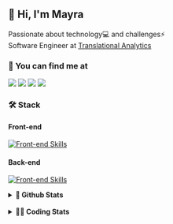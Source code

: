 ## 👋 Hi, I'm Mayra

Passionate about technology💻 and challenges⚡  
Software Engineer at [Translational Analytics](https://www.trans-stat.com/)

### 💬 You can find me at

<a href="https://mayra.dev" target="_blank" rel="noopener"><img src="https://img.shields.io/badge/-mayra.dev-005FED?style=flat&logo=Google-chrome&logoColor=white"/></a>
<a href="https://linkedin.com/in/mayraamaral" target="_blank" rel="noopener"><img src="https://img.shields.io/badge/-/mayraamaral-0077B5?style=flat&logo=Linkedin&logoColor=white"/></a>
<a href="mailto:mayra@mayra.dev" target="_blank" rel="noopener"><img src="https://img.shields.io/badge/-mayra@mayra.dev-D14836?style=flat&logo=Gmail&logoColor=white"/></a>
<a href="" target="_blank" rel="noopener"><img src="https://img.shields.io/badge/-mayraamaral-7289DA?style=flat&logo=Discord&logoColor=white"/></a>

### 🛠️ Stack
#### Front-end

[![Front-end Skills](https://skillicons.dev/icons?i=react,next,angular,redux,styledcomponents,html,css,sass,js,ts,figma)](https://skillicons.dev)
#### Back-end

[![Front-end Skills](https://skillicons.dev/icons?i=java,spring,hibernate,aws,idea,postgres,mysql,git,linux,bash,nodejs,docker,kubernetes,jenkins)](https://skillicons.dev)


<details>
    <summary><strong>📌 Github Stats</strong></summary>
    <br />
    <div align="center">
        <table>
      <td><img height="160em" src="https://github-readme-stats.vercel.app/api?username=mayraamaral&show_icons=true&theme=algolia&hide_border=true&hide=stars&count_private=true" alt="Readme stats"></td>
      <td><img height="160em" src="https://github-readme-stats.vercel.app/api/top-langs/?username=mayraamaral&&layout=compact&&theme=algolia&hide_border=true&langs_count=6" alt="Language stats"></td>
       </table>
  </div> 
    

  <p align="center">
    <img src="https://github-readme-streak-stats.herokuapp.com?user=mayraamaral&theme=dark&hide_border=true&date_format=j%20M%5B%20Y%5D&locale=pt-br&background=050F2C&ring=0195DD&fire=23AA7D&currStreakLabel=23AA7D" alt="Streak stats">
  </p> 
</details>

<br />

<details>
  <summary><strong>👩‍💻 Coding Stats</strong></summary>
  <br />
  
  <!--START_SECTION:waka-->
![Code Time](http://img.shields.io/badge/Code%20Time-809%20hrs%2035%20mins-blue)

**🐱 My GitHub Data** 

> 📦 640.7 kB Used in GitHub's Storage 
 > 
> 🏆 487 Contributions in the Year 2025
 > 
> 🚫 Not Opted to Hire
 > 
> 📜 64 Public Repositories 
 > 
> 🔑 35 Private Repositories 
 > 
**I'm an Early 🐤** 

```text
🌞 Morning                27752 commits       ██████░░░░░░░░░░░░░░░░░░░   23.67 % 
🌆 Daytime                67525 commits       ██████████████░░░░░░░░░░░   57.59 % 
🌃 Evening                21694 commits       █████░░░░░░░░░░░░░░░░░░░░   18.50 % 
🌙 Night                  283 commits         ░░░░░░░░░░░░░░░░░░░░░░░░░   00.24 % 
```
📅 **I'm Most Productive on Wednesday** 

```text
Monday                   25181 commits       █████░░░░░░░░░░░░░░░░░░░░   21.48 % 
Tuesday                  18052 commits       ████░░░░░░░░░░░░░░░░░░░░░   15.40 % 
Wednesday                28651 commits       ██████░░░░░░░░░░░░░░░░░░░   24.43 % 
Thursday                 22491 commits       █████░░░░░░░░░░░░░░░░░░░░   19.18 % 
Friday                   22128 commits       █████░░░░░░░░░░░░░░░░░░░░   18.87 % 
Saturday                 311 commits         ░░░░░░░░░░░░░░░░░░░░░░░░░   00.27 % 
Sunday                   440 commits         ░░░░░░░░░░░░░░░░░░░░░░░░░   00.38 % 
```


📊 **This Week I Spent My Time On** 

```text
🕑︎ Time Zone: America/Sao_Paulo

💬 Programming Languages: 
Java                     7 hrs 22 mins       ████████████████████░░░░░   81.54 % 
TypeScript               1 hr 27 mins        ████░░░░░░░░░░░░░░░░░░░░░   16.08 % 
Diff                     10 mins             ░░░░░░░░░░░░░░░░░░░░░░░░░   01.86 % 
SQL                      2 mins              ░░░░░░░░░░░░░░░░░░░░░░░░░   00.48 % 
Other                    0 secs              ░░░░░░░░░░░░░░░░░░░░░░░░░   00.04 % 

🔥 Editors: 
IntelliJ IDEA            7 hrs 24 mins       █████████████████████░░░░   82.02 % 
Cursor                   1 hr 37 mins        ████░░░░░░░░░░░░░░░░░░░░░   17.98 % 

💻 Operating System: 
Linux                    9 hrs 2 mins        █████████████████████████   100.00 % 
```

**I Mostly Code in Java** 

```text
Java                     121 repos           ███████░░░░░░░░░░░░░░░░░░   28.34 % 
JavaScript               98 repos            ██████░░░░░░░░░░░░░░░░░░░   22.95 % 
TypeScript               81 repos            █████░░░░░░░░░░░░░░░░░░░░   18.97 % 
PHP                      3 repos             ░░░░░░░░░░░░░░░░░░░░░░░░░   00.70 % 
Python                   2 repos             ░░░░░░░░░░░░░░░░░░░░░░░░░   00.47 % 
```




 Last Updated on 05/05/2025 19:38:46 UTC
<!--END_SECTION:waka-->

</details>
